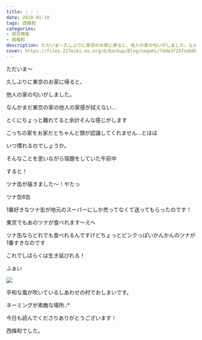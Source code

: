 ```yaml
---
title: : : : 
date: 2018-01-10
tags: 西條和
categories: 
- 成员博客
- 西條和
description: ただいま〜久しぶりに東京のお家に帰ると、他人の家の匂いがしました。なんかまだ東京の家の他人の家感が拭えない…とくにちょっと離れてると余計そ...
cover: https://files.227wiki.eu.org/d/Backup/Blog/nagomi/7dde3f25fceb8bdecdf9c454e09f8.jpg 
---
```






ただいま〜




久しぶりに東京のお家に帰ると、








他人の家の匂いがしました。







なんかまだ東京の家の他人の家感が拭えない…



とくにちょっと離れてると余計そんな感じがします







こっちの家をお家だとちゃんと頭が認識してくれません…とほほ





いつ慣れるのでしょうか。






そんなことを思いながら宿題をしていた午前中





すると！







ツナ缶が届きました〜！やたっ







ツナ缶6缶





1番好きなツナ缶が地元のスーパーにしか売ってなくて送ってもらったのです！






東京でもあのツナが食べれます〜えへ





ツナ缶ならどれでも食べれるんですけどちょっとピンクっぽいかんかんのツナが1番すきなのです







これでしばらくは生き延びれる！






ふぁい

![](https://files.227wiki.eu.org/d/Backup/Blog/nagomi/7dde3f25fceb8bdecdf9c454e09f8.jpg)






平和な風が吹いているしあわせの村でおしまいです。







ネーミングが素敵な場所.:*









今日も読んでくださりありがとうございます！







西條和でした。


